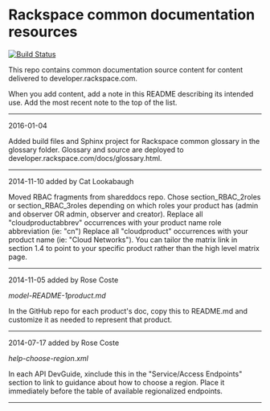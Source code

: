 Rackspace common documentation resources
=========================================

[![Build Status](https://travis-ci.org/rackerlabs/docs-common.svg?branch=master)](https://travis-ci.org/rackerlabs/docs-common)

This repo contains common documentation source content for content delivered to developer.rackspace.com. 


When you add content, add a note in this README describing its intended use.
Add the most recent note to the top of the list.


----
2016-01-04

Added build files and Sphinx project for Rackspace common glossary in the glossary folder. 
Glossary and source are deployed to developer.rackspace.com/docs/glossary.html.

----
2014-11-10 added by Cat Lookabaugh

Moved RBAC fragments from shareddocs repo. 
Chose section_RBAC_2roles or section_RBAC_3roles depending on which roles your product has (admin and observer 
    OR admin, observer and creator).
Replace all "cloudproductabbrev" occurrences with your product name role abbreviation (ie: "cn")
Replace all "cloudproduct" occurrences with your product name (ie: "Cloud Networks").
You can tailor the matrix link in section 1.4 to point to your specific product rather than the high level matrix page.

----
2014-11-05 added by Rose Coste

*model-README-1product.md*

In the GitHub repo for each product's doc, copy this to README.md and customize it as needed to represent that product.

----
2014-07-17 added by Rose Coste

*help-choose-region.xml*

In each API DevGuide, xinclude this in the "Service/Access Endpoints" section to link to guidance about how to choose a region. Place it immediately before the table of available regionalized endpoints.

----
